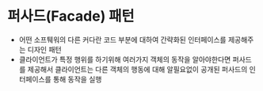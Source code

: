 # 퍼사드(Facade) 패턴
- 어떤 소프퉤워의 다른 커다란 코드 부분에 대하여 간략화된 인터페이스를 제공해주는 디자인 패턴
- 클라이언트가 특정 행위를 하기위해 여러가지 객체의 동작을 알아야한다면 퍼사드를 제공해서 클라이언트는 다른 객체의 행동에 대해 알필요없이 공개된 퍼사드의 인터페이스를 통해 동작을 실행